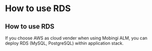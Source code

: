 # How to use RDS

## How to use RDS

If you choose AWS as cloud vender when using Mobingi ALM, you can deploy RDS \(MySQL, PostgreSQL\) within application stack.

